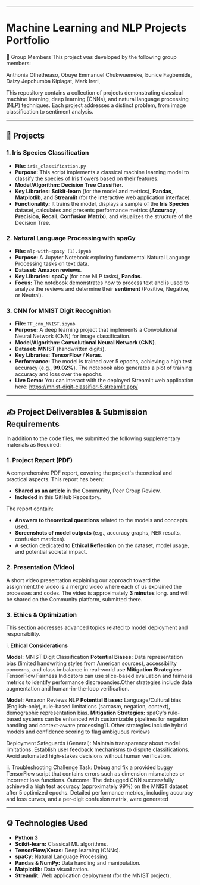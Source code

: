 
---

# Machine Learning and NLP Projects Portfolio

👥 Group Members
This project was developed by the following group members:

Anthonia Othetheaso,
Obuye Emmanuel Chukwuemeke, 
Eunice Fagbemide, 
Daizy Jepchumba Kiplagat, 
Mark Ireri,

This repository contains a collection of projects demonstrating classical machine learning, deep learning (CNNs), and natural language processing (NLP) techniques.
Each project addresses a distinct problem, from image classification to sentiment analysis.

---

## 🚀 Projects

### 1. Iris Species Classification

* **File:** `iris_classification.py`
* **Purpose:** This script implements a classical machine learning model to classify the species of Iris flowers based on their features.
* **Model/Algorithm:** **Decision Tree Classifier**.
* **Key Libraries:** **Scikit-learn** (for the model and metrics), **Pandas**, **Matplotlib**, and **Streamlit** (for the interactive web application interface).
* **Functionality:** It trains the model, displays a sample of the **Iris Species** dataset, calculates and presents performance metrics (**Accuracy**, **Precision**, **Recall**, **Confusion Matrix**), and visualizes the structure of the Decision Tree.

### 2. Natural Language Processing with spaCy

* **File:** `nlp-with-spacy (1).ipynb`
* **Purpose:** A Jupyter Notebook exploring fundamental Natural Language Processing tasks on text data.
* **Dataset:** **Amazon reviews**.
* **Key Libraries:** **spaCy** (for core NLP tasks), **Pandas**.
* **Focus:** The notebook demonstrates how to process text and is used to analyze the reviews and determine their **sentiment** (Positive, Negative, or Neutral).

### 3. CNN for MNIST Digit Recognition

* **File:** `TF_cnn_MNIST.ipynb`
* **Purpose:** A deep learning project that implements a Convolutional Neural Network (CNN) for image classification.
* **Model/Algorithm:** **Convolutional Neural Network (CNN)**.
* **Dataset:** **MNIST** (handwritten digits).
* **Key Libraries:** **TensorFlow** / **Keras**.
* **Performance:** The model is trained over 5 epochs, achieving a high test accuracy (e.g., **99.02%**). The notebook also generates a plot of training accuracy and loss over the epochs.
* **Live Demo:** You can interact with the deployed Streamlit web application here: https://mnist-digit-classifier-5.streamlit.app/

---

## ✍️ Project Deliverables & Submission Requirements

In addition to the code files, we submitted the following supplementary materials as Required:

### 1. Project Report (PDF)

A comprehensive PDF report, covering the project's theoretical and practical aspects. This report has been:
* **Shared as an article** in the Community, Peer Group Review.
* **Included** in this GitHub Repository.

The report contain:
* **Answers to theoretical questions** related to the models and concepts used.
* **Screenshots of model outputs** (e.g., accuracy graphs, NER results, confusion matrices).
* A section dedicated to **Ethical Reflection** on the dataset, model usage, and potential societal impact.

### 2. Presentation (Video)

A short video presentation explaining our approach toward the assignment.the video is a mergrd video where each of us explained the processes and codes.
The video is approximately **3 minutes** long. and will be shared on the Community platform, submitted there.

 ### 3. Ethics & Optimization
This section addresses advanced topics related to model deployment and responsibility. 

 i. **Ethical Considerations**
 
**Model:** MNIST Digit Classification
**Potential Biases:** Data representation bias (limited handwriting styles from American sources), accessibility concerns, and class imbalance in real-world use
**Mitigation Strategies:** TensorFlow Fairness Indicators can use slice-based evaluation and fairness metrics to identify performance discrepancies.Other strategies include data augmentation and human-in-the-loop verification.

**Model:** Amazon Reviews NLP
**Potential Biases:** Language/Cultural bias (English-only), rule-based limitations (sarcasm, negation, context), demographic representation bias.
**Mitigation Strategies:** spaCy's rule-based systems can be enhanced with customizable pipelines for negation handling and context-aware processing11. Other strategies include hybrid models and confidence scoring to flag ambiguous reviews

Deployment Safeguards (General):
Maintain transparency about model limitations.
Establish user feedback mechanisms to dispute classifications.
Avoid automated high-stakes decisions without human verification.

ii. Troubleshooting Challenge
Task: Debug and fix a provided buggy TensorFlow script that contains errors such as dimension mismatches or incorrect loss functions.
Outcome: The debugged CNN successfully achieved a high test accuracy (approximately 99%) on the MNIST dataset after 5 optimized epochs. Detailed performance metrics, including accuracy and loss curves, and a per-digit confusion matrix, were generated

---

## ⚙️ Technologies Used

* **Python 3**
* **Scikit-learn:** Classical ML algorithms.
* **TensorFlow/Keras:** Deep learning (CNNs).
* **spaCy:** Natural Language Processing.
* **Pandas & NumPy:** Data handling and manipulation.
* **Matplotlib:** Data visualization.
* **Streamlit:** Web application deployment (for the MNIST project).
